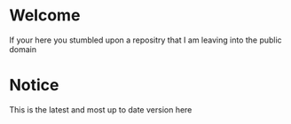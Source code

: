 # Welcome 
If your here you stumbled upon a repositry that I am leaving into the public domain

# Notice
This is the latest and most up to date version here
